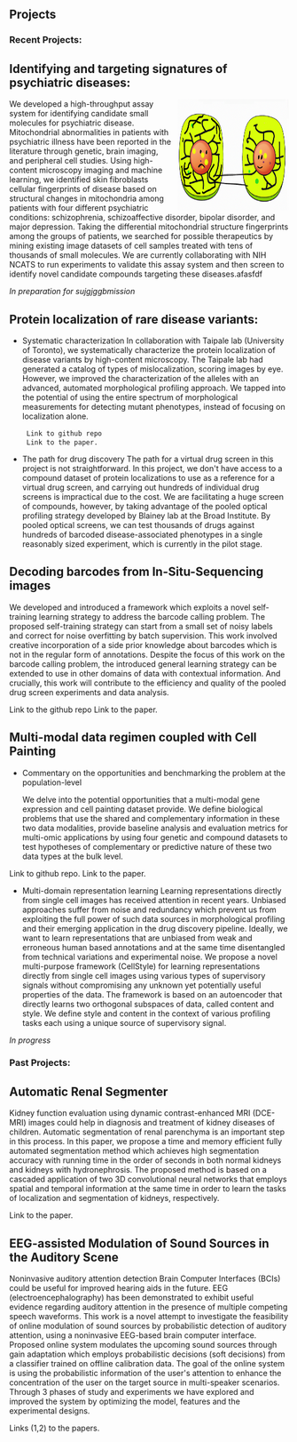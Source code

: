 ## Projects



### Recent Projects:

## Identifying and targeting signatures of psychiatric diseases: 

<div style="overflow: auto">
  <div style="float: right; margin-left: 10px">
    <img src="assets/img/mito_p.png" alt="Alt Text" width="200" height="200">
  </div>
  <!-- <div style="text-align: justify"> -->
We developed a high-throughput assay system for identifying candidate small molecules for psychiatric disease. Mitochondrial abnormalities in patients with psychiatric illness have been reported in the literature through genetic, brain imaging, and peripheral cell studies. Using high-content microscopy imaging and machine learning, we identified skin fibroblasts cellular fingerprints of disease based on structural changes in mitochondria among patients with four different psychiatric conditions: schizophrenia, schizoaffective disorder, bipolar disorder, and major depression. Taking the differential mitochondrial structure fingerprints among the groups of patients, we searched for possible therapeutics by mining existing image datasets of cell samples treated with tens of thousands of small molecules. We are currently collaborating with NIH NCATS to run experiments to validate this assay system and then screen to identify novel candidate compounds targeting these diseases.afasfdf
  <!-- </div> -->

</div>


*In preparation for sujgjggbmission*


## Protein localization of rare disease variants: 

- Systematic characterization
    In collaboration with Taipale lab  (University of Toronto), we systematically characterize the protein localization of disease variants by high-content microscopy. The Taipale lab had generated a catalog of types of mislocalization, scoring images by eye. However, we improved the characterization of the alleles with an advanced, automated morphological profiling approach. We tapped into the potential of using the entire spectrum of morphological measurements for detecting mutant phenotypes, instead of focusing on localization alone.

       Link to github repo
       Link to the paper.



- The path for drug discovery
    The path for a virtual drug screen in this project is not straightforward. In this project, we don't have access to a compound dataset of protein localizations to use as a reference for a virtual drug screen, and carrying out hundreds of individual drug screens is impractical due to the cost. We are facilitating a huge screen of compounds, however, by taking advantage of the pooled optical profiling strategy developed by Blainey lab at the Broad Institute. By pooled optical screens, we can test thousands of drugs against hundreds of barcoded disease-associated phenotypes in a single reasonably sized experiment, which is currently in the pilot stage.



## Decoding barcodes from In-Situ-Sequencing images
We developed and introduced a framework which exploits a novel self-training learning strategy to address the barcode calling problem. The proposed self-training strategy can start from a small set of noisy labels and correct for noise overfitting by batch supervision. This work involved creative incorporation of a side prior knowledge about barcodes which is not in the regular form of annotations. Despite the focus of this work on the barcode calling problem, the introduced general learning strategy can be extended to use in other domains of data with contextual information. And crucially, this work will contribute to the efficiency and quality of the pooled drug screen experiments and data analysis.

Link to the github repo
Link to the paper.


## Multi-modal data regimen coupled with Cell Painting

- Commentary on the opportunities and benchmarking the problem at the population-level 
  
  We delve into the potential opportunities that a multi-modal gene expression and cell painting dataset provide. We define biological problems that use the shared and complementary information in these two data modalities, provide baseline analysis and evaluation metrics for multi-omic applications by using four genetic and compound datasets to test hypotheses of complementary or predictive nature of these two data types at the bulk level. 

Link to github repo.
Link to the paper.




- Multi-domain representation learning 
   Learning representations directly from single cell images has received attention in recent years. Unbiased approaches suffer from noise and redundancy which prevent us from exploiting the full power of such data sources in morphological profiling and their emerging application in the drug discovery pipeline. Ideally, we want to learn representations that are unbiased from weak and erroneous human based annotations and at the same time disentangled from technical variations and experimental noise. We propose a novel multi-purpose framework (CellStyle) for learning representations directly from single cell images using various types of supervisory signals without compromising any unknown yet potentially useful properties of the data. The framework is based on an autoencoder that directly learns two orthogonal subspaces of data, called content and style. We define style and content in the context of various profiling tasks each using a unique source of supervisory signal. 

*In progress* 






### Past Projects:
## Automatic Renal Segmenter
Kidney function evaluation using dynamic contrast-enhanced MRI (DCE-MRI) images could help in diagnosis and treatment of kidney diseases of children. Automatic segmentation of renal parenchyma is an important step in this process. In this paper, we propose a time and memory efficient fully automated segmentation method which achieves high segmentation accuracy with running time in the order of seconds in both normal kidneys and kidneys with hydronephrosis. The proposed method is based on a cascaded application of two 3D convolutional neural networks that employs spatial and temporal information at the same time in order to learn the tasks of localization and segmentation of kidneys, respectively. 
	
  Link to the paper.



## EEG-assisted Modulation of Sound Sources in the Auditory Scene
Noninvasive auditory attention detection Brain Computer Interfaces (BCIs) could be useful for improved hearing aids in the future. EEG (electroencephalography) has been demonstrated to exhibit useful evidence regarding auditory attention in the presence of multiple competing speech waveforms. This work is a novel attempt to investigate the feasibility of online modulation of sound sources by probabilistic detection of auditory attention, using a noninvasive EEG-based brain computer interface. Proposed online system modulates the upcoming sound sources through gain adaptation which employs probabilistic decisions (soft decisions) from a classifier trained on offline calibration data. The goal of the online system is using the probabilistic information of the user's attention to enhance the concentration of the user on the target source in multi-speaker scenarios. Through 3 phases of study and experiments we have explored and improved the system by optimizing the model, features and the experimental designs. 
	
  Links (1,2) to the papers.

